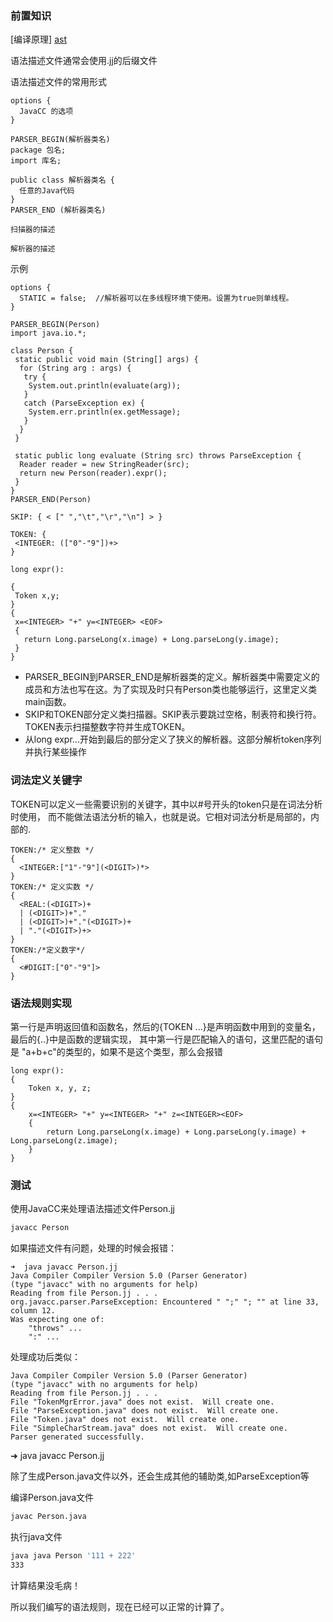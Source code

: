 ### 前置知识
[编译原理]
[ast](https://blog.csdn.net/weixin_39408343/article/details/95984062)

语法描述文件通常会使用.jj的后缀文件

语法描述文件的常用形式
```text
options {
  JavaCC 的选项
}

PARSER_BEGIN(解析器类名)
package 包名;
import 库名;

public class 解析器类名 {
  任意的Java代码
}
PARSER_END (解析器类名)

扫描器的描述

解析器的描述
```

示例

```text
options {
  STATIC = false;  //解析器可以在多线程环境下使用。设置为true则单线程。
}

PARSER_BEGIN(Person)
import java.io.*;

class Person {
 static public void main (String[] args) {
  for (String arg : args) {
   try {
    System.out.println(evaluate(arg));
   }
   catch (ParseException ex) {
    System.err.println(ex.getMessage);
   }
  }
 }

 static public long evaluate (String src) throws ParseException {
  Reader reader = new StringReader(src);
  return new Person(reader).expr();
 }
}
PARSER_END(Person)

SKIP: { < [" ","\t","\r","\n"] > }

TOKEN: {
 <INTEGER: (["0"-"9"])+>
}

long expr():

{
 Token x,y;
}
{
 x=<INTEGER> "+" y=<INTEGER> <EOF>
 {
   return Long.parseLong(x.image) + Long.parseLong(y.image);
 }
}
```

- PARSER_BEGIN到PARSER_END是解析器类的定义。解析器类中需要定义的成员和方法也写在这。为了实现及时只有Person类也能够运行，这里定义类main函数。
- SKIP和TOKEN部分定义类扫描器。SKIP表示要跳过空格，制表符和换行符。TOKEN表示扫描整数字符并生成TOKEN。
- 从long expr...开始到最后的部分定义了狭义的解析器。这部分解析token序列并执行某些操作

### 词法定义关键字
TOKEN可以定义一些需要识别的关键字，其中以#号开头的token只是在词法分析时使用，
而不能做法语法分析的输入，也就是说。它相对词法分析是局部的，内部的.

```text
TOKEN:/* 定义整数 */
{
  <INTEGER:["1"-"9"](<DIGIT>)*>
}
TOKEN:/* 定义实数 */
{
  <REAL:(<DIGIT>)+
  | (<DIGIT>)+"."
  | (<DIGIT>)+"."(<DIGIT>)+
  | "."(<DIGIT>)+>
}
TOKEN:/*定义数字*/
{
  <#DIGIT:["0"-"9"]>
}
```

### 语法规则实现
第一行是声明返回值和函数名，然后的{TOKEN ...}是声明函数中用到的变量名，最后的{..}中是函数的逻辑实现，
其中第一行是匹配输入的语句，这里匹配的语句是 "a+b+c"的类型的，如果不是这个类型，那么会报错

```text
long expr():
{
    Token x, y, z;
}
{
    x=<INTEGER> "+" y=<INTEGER> "+" z=<INTEGER><EOF>
    {
        return Long.parseLong(x.image) + Long.parseLong(y.image) + Long.parseLong(z.image);
    }
}
```

### 测试

使用JavaCC来处理语法描述文件Person.jj
```bash
javacc Person
```

如果描述文件有问题，处理的时候会报错：

```text
➜  java javacc Person.jj
Java Compiler Compiler Version 5.0 (Parser Generator)
(type "javacc" with no arguments for help)
Reading from file Person.jj . . .
org.javacc.parser.ParseException: Encountered " ";" "; "" at line 33, column 12.
Was expecting one of:
    "throws" ...
    ":" ...
```

处理成功后类似：

```text
Java Compiler Compiler Version 5.0 (Parser Generator)
(type "javacc" with no arguments for help)
Reading from file Person.jj . . .
File "TokenMgrError.java" does not exist.  Will create one.
File "ParseException.java" does not exist.  Will create one.
File "Token.java" does not exist.  Will create one.
File "SimpleCharStream.java" does not exist.  Will create one.
Parser generated successfully.
```
➜  java javacc Person.jj

除了生成Person.java文件以外，还会生成其他的辅助类,如ParseException等

编译Person.java文件
```bash
javac Person.java
```

执行java文件
```bash
java java Person '111 + 222'
333
```

计算结果没毛病！

所以我们编写的语法规则，现在已经可以正常的计算了。
